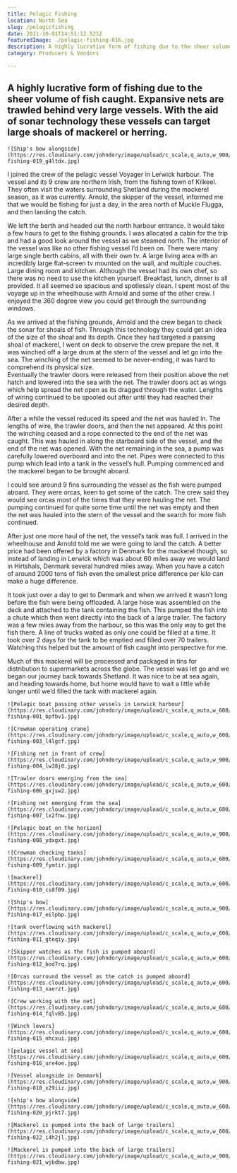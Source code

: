 ```yaml
---
title: Pelagic Fishing
location: North Sea
slug: /pelagicfishing
date: 2011-10-01T14:51:12.521Z
featuredImage: ./pelagic-fishing-016.jpg
description: A highly lucrative form of fishing due to the sheer volume of fish caught.  Expansive nets are trawled behind very large vessels.  With the aid of sonar technology these vessels can target large shoals of mackerel or herring.
category: Producers & Vendors

---
```

## A highly lucrative form of fishing due to the sheer volume of fish caught.  Expansive nets are trawled behind very large vessels.  With the aid of sonar technology these vessels can target large shoals of mackerel or herring.

```grid|1
![Ship's bow alongside](https://res.cloudinary.com/johndory/image/upload/c_scale,q_auto,w_900/v1568614620/posts/pelagicfishing/pelagic-fishing-019_g4ltdx.jpg)
```


I joined the crew of the pelagic vessel Voyager in Lerwick harbour.  The vessel and its 9 crew are northern Irish, from the fishing town of Kilkeel.  They often visit the waters surrounding Shetland during the mackerel season, as it was currently.  Arnold, the skipper of the vessel, informed me that we would be fishing for just a day, in the area north of Muckle Flugga, and then landing the catch.

We left the berth and headed out the north harbour entrance.  It would take a few hours to get to the fishing grounds.  I was allocated a cabin for the trip and had a good look around the vessel as we steamed north.  The interior of the vessel was like no other fishing vessel I’d been on.  There were many large single berth cabins, all with their own tv.  A large living area with an incredibly large flat-screen tv mounted on the wall, and multiple couches.  Large dining room and kitchen.  Although the vessel had its own chef, so there was no need to use the kitchen yourself.  Breakfast, lunch, dinner is all provided.  It all seemed so spacious and spotlessly clean.  I spent most of the voyage up in the wheelhouse with Arnold and some of the other crew. I enjoyed the 360 degree view you could get through the surrounding windows.

As we arrived at the fishing grounds, Arnold and the crew began to check the sonar for shoals of fish.  Through this technology they could get an idea of the size of the shoal and its depth.  Once they had targeted a passing shoal of mackerel, I went on deck to observe the crew prepare the net.  It was winched off a large drum at the stern of the vessel and let go into the sea.  The winching of the net seemed to be never-ending, it was hard to comprehend its physical size.  
Eventually the trawler doors were released from their position above the net hatch and lowered into the sea with the net.  The trawler doors act as wings which help spread the net open as its dragged through the water.  Lengths of wiring continued to be spooled out after until they had reached their desired depth. 

After a while the vessel reduced its speed and the net was hauled in.  The lengths of wire, the trawler doors, and then the net appeared.  At this point the winching ceased and a rope connected to the end of the net was caught.  This was hauled in along the starboard side of the vessel, and the end of the net was opened.  With the net remaining in the sea, a pump was carefully lowered overboard and into the net.  Pipes were connected to this pump which lead into a tank in the vessel’s hull.  Pumping commenced and the mackerel began to be brought aboard.

I could see around 9 fins surrounding the vessel as the fish were pumped aboard.  They were orcas, keen to get some of the catch. The crew said they would see orcas most of the times that they were hauling the net.  The pumping continued for quite some time until the net was empty and then the net was hauled into the stern of the vessel and the search for more fish continued.

After just one more haul of the net, the vessel’s tank was full.  I arrived in the wheelhouse and Arnold told me we were going to land the catch.  A better price had been offered by a factory in Denmark for the mackerel though, so instead of landing in Lerwick which was about 60 miles away we would land in Hirtshals, Denmark several hundred miles away.  When you have a catch of around 2000 tons of fish even the smallest price difference per kilo can make a huge difference.

It took just over a day to get to Denmark and when we arrived it wasn’t long before the fish were being offloaded.  A large hose was assembled on the deck and attached to the tank containing the fish.  This pumped the fish into a chute which then went directly into the back of a large trailer.  The factory was a few miles away from the harbour, so this was the only way to get the fish there.  A line of trucks waited as only one could be filled at a time.  It took over 2 days for the tank to be emptied and filled over 70 trailers.  Watching this helped but the amount of fish caught into perspective for me.

Much of this mackerel will be processed and packaged in tins for distribution to supermarkets across the globe.  The vessel was let go and we began our journey back towards Shetland. It was nice to be at sea again, and heading towards home, but home would have to wait a little while longer until we’d filled the tank with mackerel again.


```grid|2
![Pelagic boat passing other vessels in Lerwick harbour](https://res.cloudinary.com/johndory/image/upload/c_scale,q_auto,w_600/v1568614613/posts/pelagicfishing/pelagic-fishing-001_bpfbv1.jpg)

![Crewman operating crane](https://res.cloudinary.com/johndory/image/upload/c_scale,q_auto,w_600/v1568614613/posts/pelagicfishing/pelagic-fishing-003_l4lgcf.jpg)
```

```grid|1
![Fishing net in front of crew](https://res.cloudinary.com/johndory/image/upload/c_scale,q_auto,w_900/v1568614623/posts/pelagicfishing/pelagic-fishing-004_lw38j0.jpg)
```

```grid|2
![Trawler doors emerging from the sea](https://res.cloudinary.com/johndory/image/upload/c_scale,q_auto,w_600/v1568614625/posts/pelagicfishing/pelagic-fishing-006_gxjsw2.jpg)

![Fishing net emerging from the sea](https://res.cloudinary.com/johndory/image/upload/c_scale,q_auto,w_600/v1568614616/posts/pelagicfishing/pelagic-fishing-007_lx2fnw.jpg)
```
```grid|1
![Pelagic boat on the horizon](https://res.cloudinary.com/johndory/image/upload/c_scale,q_auto,w_900/v1568614616/posts/pelagicfishing/pelagic-fishing-008_ydxgxt.jpg)
```

```grid|2
![Crewman checking tanks](https://res.cloudinary.com/johndory/image/upload/c_scale,q_auto,w_600/v1568614615/posts/pelagicfishing/pelagic-fishing-009_fymtir.jpg)

![mackerel](https://res.cloudinary.com/johndory/image/upload/c_scale,q_auto,w_600/v1568614615/posts/pelagicfishing/pelagic-fishing-010_cs8f09.jpg)
```

```grid|1
![Ship's bow](https://res.cloudinary.com/johndory/image/upload/c_scale,q_auto,w_900/v1568614619/posts/pelagicfishing/pelagic-fishing-017_eilpbp.jpg)
```

```grid|2
![tank overflowing with mackerel](https://res.cloudinary.com/johndory/image/upload/c_scale,q_auto,w_600/v1568614616/posts/pelagicfishing/pelagic-fishing-011_gteqiy.jpg)

![Skipper watches as the fish is pumped aboard](https://res.cloudinary.com/johndory/image/upload/c_scale,q_auto,w_600/v1568614617/posts/pelagicfishing/pelagic-fishing-012_bod7rq.jpg)
```

```grid|2
![Orcas surround the vessel as the catch is pumped aboard](https://res.cloudinary.com/johndory/image/upload/c_scale,q_auto,w_600/v1568614618/posts/pelagicfishing/pelagic-fishing-013_xaerzt.jpg)

![Crew working with the net](https://res.cloudinary.com/johndory/image/upload/c_scale,q_auto,w_600/v1568614619/posts/pelagicfishing/pelagic-fishing-014_fqlv85.jpg)
```

```grid|2
![Winch levers](https://res.cloudinary.com/johndory/image/upload/c_scale,q_auto,w_600/v1568614621/posts/pelagicfishing/pelagic-fishing-015_nhcxui.jpg)

![pelagic vessel at sea](https://res.cloudinary.com/johndory/image/upload/c_scale,q_auto,w_600/v1568614621/posts/pelagicfishing/pelagic-fishing-016_ure4oe.jpg)
```

```grid|1
![Vessel alongside in Denmark](https://res.cloudinary.com/johndory/image/upload/c_scale,q_auto,w_900/v1568614620/posts/pelagicfishing/pelagic-fishing-018_x29iiz.jpg)
```

```grid|2
![ship's bow alongside](https://res.cloudinary.com/johndory/image/upload/c_scale,q_auto,w_600/v1568614621/posts/pelagicfishing/pelagic-fishing-020_pjrkt7.jpg)

![Mackerel is pumped into the back of large trailers](https://res.cloudinary.com/johndory/image/upload/c_scale,q_auto,w_600/v1568614621/posts/pelagicfishing/pelagic-fishing-022_i4h2jl.jpg)
```

```grid|1
![Mackerel is pumped into the back of large trailers](https://res.cloudinary.com/johndory/image/upload/c_scale,q_auto,w_900/v1568614621/posts/pelagicfishing/pelagic-fishing-021_wjbdbw.jpg)
```
